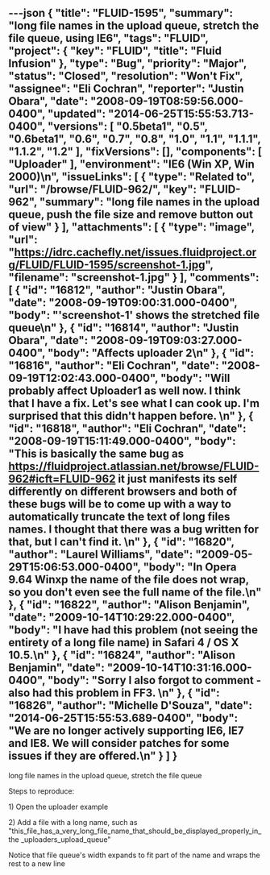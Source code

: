 ---json
{
  "title": "FLUID-1595",
  "summary": "long file names in the upload queue, stretch the file queue, using IE6",
  "tags": "FLUID",
  "project": {
    "key": "FLUID",
    "title": "Fluid Infusion"
  },
  "type": "Bug",
  "priority": "Major",
  "status": "Closed",
  "resolution": "Won't Fix",
  "assignee": "Eli Cochran",
  "reporter": "Justin Obara",
  "date": "2008-09-19T08:59:56.000-0400",
  "updated": "2014-06-25T15:55:53.713-0400",
  "versions": [
    "0.5beta1",
    "0.5",
    "0.6beta1",
    "0.6",
    "0.7",
    "0.8",
    "1.0",
    "1.1",
    "1.1.1",
    "1.1.2",
    "1.2"
  ],
  "fixVersions": [],
  "components": [
    "Uploader"
  ],
  "environment": "IE6 (Win XP, Win 2000)\n",
  "issueLinks": [
    {
      "type": "Related to",
      "url": "/browse/FLUID-962/",
      "key": "FLUID-962",
      "summary": "long file names in the upload queue, push the file size and remove button out of view"
    }
  ],
  "attachments": [
    {
      "type": "image",
      "url": "https://idrc.cachefly.net/issues.fluidproject.org/FLUID/FLUID-1595/screenshot-1.jpg",
      "filename": "screenshot-1.jpg"
    }
  ],
  "comments": [
    {
      "id": "16812",
      "author": "Justin Obara",
      "date": "2008-09-19T09:00:31.000-0400",
      "body": "'screenshot-1' shows the stretched file queue\n"
    },
    {
      "id": "16814",
      "author": "Justin Obara",
      "date": "2008-09-19T09:03:27.000-0400",
      "body": "Affects uploader 2\n"
    },
    {
      "id": "16816",
      "author": "Eli Cochran",
      "date": "2008-09-19T12:02:43.000-0400",
      "body": "Will probably affect Uploader1 as well now. I think that I have a fix. Let's see what I can cook up. I'm surprised that this didn't happen before.&#x20;\n"
    },
    {
      "id": "16818",
      "author": "Eli Cochran",
      "date": "2008-09-19T15:11:49.000-0400",
      "body": "This is basically the same bug as <https://fluidproject.atlassian.net/browse/FLUID-962#icft=FLUID-962> it just manifests its self differently on different browsers and both of these bugs will be to come up with a way to automatically truncate the text of long files names. I thought that there was a bug written for that, but I can't find it.&#x20;\n"
    },
    {
      "id": "16820",
      "author": "Laurel Williams",
      "date": "2009-05-29T15:06:53.000-0400",
      "body": "In Opera 9.64 Winxp the name of the file does not wrap, so you don't even see the full name of the file.\n"
    },
    {
      "id": "16822",
      "author": "Alison Benjamin",
      "date": "2009-10-14T10:29:22.000-0400",
      "body": "I have had this problem (not seeing the entirety of a long file name) in Safari 4 / OS X 10.5.\n"
    },
    {
      "id": "16824",
      "author": "Alison Benjamin",
      "date": "2009-10-14T10:31:16.000-0400",
      "body": "Sorry I also forgot to comment - also had this problem in FF3.&#x20;\n"
    },
    {
      "id": "16826",
      "author": "Michelle D'Souza",
      "date": "2014-06-25T15:55:53.689-0400",
      "body": "We are no longer actively supporting IE6, IE7 and IE8. We will consider patches for some issues if they are offered.\n"
    }
  ]
}
---
long file names in the upload queue, stretch the file queue

Steps to reproduce:

1\) Open the uploader example&#x20;

2\) Add a file with a long name, such as "this\_file\_has\_a\_very\_long\_file\_name\_that\_should\_be\_displayed\_properly\_in\_the \_uploaders\_upload\_queue"

Notice that file queue's width expands to fit part of the name and wraps the rest to a new line

        